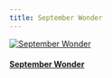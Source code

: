 ```yaml
---
title: September Wonder
---
```




<div class="image-container">
    <a class="thumbnail" href="{{ site.baseurl }}/assets/images/nos-produits/september-wonder.jpg">
        <img src="{{ site.baseurl }}/assets/images/nos-produits/september-wonder-vignette.jpg" alt="September Wonder" title="September Wonder" />
        <h4 class="thumbnail-title">September Wonder</h4>
    </a>
</div>

